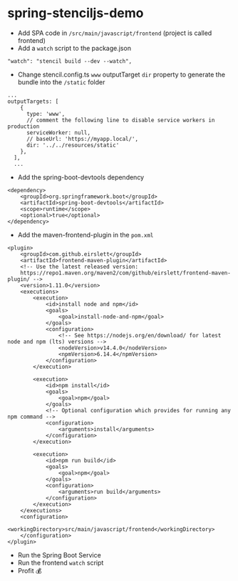 # spring-stenciljs-demo

- Add SPA code in `/src/main/javascript/frontend` (project is called frontend)
- Add a `watch` script to the package.json

```
"watch": "stencil build --dev --watch",
```

- Change stencil.config.ts `www` outputTarget `dir` property to generate the bundle into the `/static` folder

```
...
outputTargets: [
    {
      type: 'www',
      // comment the following line to disable service workers in production
      serviceWorker: null,
      // baseUrl: 'https://myapp.local/',
      dir: '../../resources/static'
    },
  ],
  ...
```

- Add the spring-boot-devtools dependency

```
<dependency>
    <groupId>org.springframework.boot</groupId>
    <artifactId>spring-boot-devtools</artifactId>
    <scope>runtime</scope>
    <optional>true</optional>
</dependency>
```

- Add the maven-frontend-plugin in the `pom.xml`

```
<plugin>
    <groupId>com.github.eirslett</groupId>
    <artifactId>frontend-maven-plugin</artifactId>
    <!-- Use the latest released version:
    https://repo1.maven.org/maven2/com/github/eirslett/frontend-maven-plugin/ -->
    <version>1.11.0</version>
    <executions>
        <execution>
            <id>install node and npm</id>
            <goals>
                <goal>install-node-and-npm</goal>
            </goals>
            <configuration>
                <!-- See https://nodejs.org/en/download/ for latest node and npm (lts) versions -->
                <nodeVersion>v14.4.0</nodeVersion>
                <npmVersion>6.14.4</npmVersion>
            </configuration>
        </execution>

        <execution>
            <id>npm install</id>
            <goals>
                <goal>npm</goal>
            </goals>
            <!-- Optional configuration which provides for running any npm command -->
            <configuration>
                <arguments>install</arguments>
            </configuration>
        </execution>

        <execution>
            <id>npm run build</id>
            <goals>
                <goal>npm</goal>
            </goals>
            <configuration>
                <arguments>run build</arguments>
            </configuration>
        </execution>
    </executions>
    <configuration>
        <workingDirectory>src/main/javascript/frontend</workingDirectory>
    </configuration>
</plugin>
```

- Run the Spring Boot Service
- Run the frontend `watch` script
- Profit 💰

